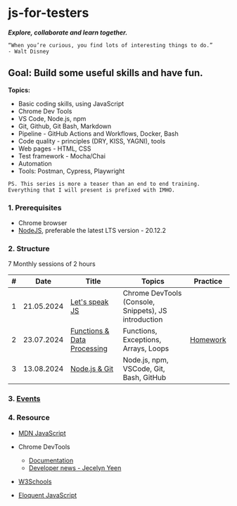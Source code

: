 # js-for-testers

**_Explore, collaborate and learn together._**

```text
“When you’re curious, you find lots of interesting things to do.”
- Walt Disney
```

## Goal: Build some useful skills and have fun.

**Topics:**

- Basic coding skills, using JavaScript
- Chrome Dev Tools
- VS Code, Node.js, npm
- Git, Github, Git Bash, Markdown
- Pipeline - GitHub Actions and Workflows, Docker, Bash
- Code quality - principles (DRY, KISS, YAGNI), tools
- Web pages - HTML, CSS
- Test framework - Mocha/Chai
- Automation
- Tools: Postman, Cypress, Playwright

`PS. This series is more a teaser than an end to end training. Everything that I will present is prefixed with IMHO.`

### 1. Prerequisites

- Chrome browser
- [NodeJS](https://nodejs.org/en/download), preferable the latest LTS version - 20.12.2

### 2. Structure

7 Monthly sessions of 2 hours

| #   | Date       | Title                                                 | Topics                                               | Practice                                                                                          |
| --- | ---------- | ----------------------------------------------------- | ---------------------------------------------------- | ------------------------------------------------------------------------------------------------- |
| 1   | 21.05.2024 | [Let's speak JS](./sessions/session1.md)              | Chrome DevTools (Console, Snippets), JS introduction |                                                                                                   |
| 2   | 23.07.2024 | [Functions & Data Processing](./sessions/session2.md) | Functions, Exceptions, Arrays, Loops                 | [Homework](https://github.com/danrusu/js-for-testers/blob/master/sessions/session2.md#4-homework) |
| 3   | 13.08.2024 | [Node.js & Git](./sessions/session3.md)               | Node.js, npm, VSCode, Git, Bash, GitHub              |                                                                                                   |

### 3. [Events](./events.md)

### 4. Resource

- [MDN JavaScript](https://developer.mozilla.org/en-US/docs/Web/JavaScript)

- Chrome DevTools

  - [Documentation](https://developer.chrome.com/docs/devtools)
  - [Developer news - Jecelyn Yeen](https://www.linkedin.com/in/jecfish/)

- [W3Schools](https://www.w3schools.com/js/)

- [Eloquent JavaScript](https://eloquentjavascript.net/)
